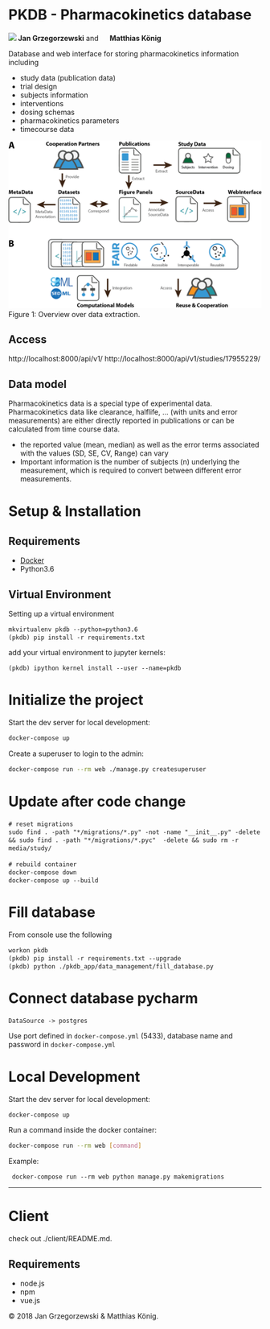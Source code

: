 # PKDB - Pharmacokinetics database

<b><a href="https://orcid.org/0000-0002-4588-4925" title="0000-0002-4588-4925"><img src="./docs/images/orcid.png" height="15"/></a> Jan Grzegorzewski</b>
and
<b><a href="https://orcid.org/0000-0003-1725-179X" title="https://orcid.org/0000-0003-1725-179X"><img src="./docs/images/orcid.png" height="15" width="15"/></a> Matthias König</b>

Database and web interface for storing pharmacokinetics information including
- study data (publication data)
- trial design
- subjects information
- interventions
- dosing schemas
- pharmacokinetics parameters 
- timecourse data

<img src="./docs/images/data_extraction.png" width="600"/>
Figure 1: Overview over data extraction.

## Access
http://localhost:8000/api/v1/
http://localhost:8000/api/v1/studies/17955229/




## Data model
Pharmacokinetics data is a special type of experimental data.
Pharmacokinetics data like clearance, halflife, ... (with units and error measurements) are either directly reported in publications
or can be calculated from time course data.
* the reported value (mean, median) as well as the error terms associated with the values (SD, SE, CV, Range) can vary
* Important information is the number of subjects (n) underlying the measurement, which is required to convert between different error
measurements.

# Setup & Installation
## Requirements
- [Docker](https://docs.docker.com/docker-for-mac/install/)
- Python3.6

## Virtual Environment
Setting up a virtual environment
```
mkvirtualenv pkdb --python=python3.6
(pkdb) pip install -r requirements.txt
```
add your virtual environment to jupyter kernels:
```
(pkdb) ipython kernel install --user --name=pkdb
``` 
# Initialize the project

Start the dev server for local development:
```bash
docker-compose up
```

Create a superuser to login to the admin:
```bash
docker-compose run --rm web ./manage.py createsuperuser
```

# Update after code change
```
# reset migrations
sudo find . -path "*/migrations/*.py" -not -name "__init__.py" -delete && sudo find . -path "*/migrations/*.pyc"  -delete && sudo rm -r media/study/

# rebuild container
docker-compose down
docker-compose up --build
```


# Fill database
From console use the following
```
workon pkdb
(pkdb) pip install -r requirements.txt --upgrade
(pkdb) python ./pkdb_app/data_management/fill_database.py
```


# Connect database pycharm
```
DataSource -> postgres
```
Use port defined in `docker-compose.yml` (5433), database name and password in `docker-compose.yml`

# Local Development
Start the dev server for local development:

```bash
docker-compose up
```
Run a command inside the docker container:

```bash
docker-compose run --rm web [command]
```
Example:

```
 docker-compose run --rm web python manage.py makemigrations
```

----
# Client
check out ./client/README.md.
## Requirements
- node.js
- npm
- vue.js




&copy; 2018 Jan Grzegorzewski & Matthias König.